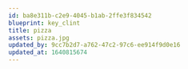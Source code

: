 ```yaml
---
id: ba8e311b-c2e9-4045-b1ab-2ffe3f834542
blueprint: key_clint
title: pizza
assets: pizza.jpg
updated_by: 9cc7b2d7-a762-47c2-97c6-ee914f9d0e16
updated_at: 1640815674
---
```

